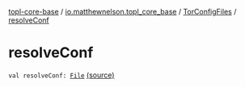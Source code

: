 [topl-core-base](../../index.md) / [io.matthewnelson.topl_core_base](../index.md) / [TorConfigFiles](index.md) / [resolveConf](./resolve-conf.md)

# resolveConf

`val resolveConf: `[`File`](https://docs.oracle.com/javase/6/docs/api/java/io/File.html) [(source)](https://github.com/05nelsonm/TorOnionProxyLibrary-Android/blob/master/topl-core-base/src/main/java/io/matthewnelson/topl_core_base/TorConfigFiles.kt#L85)